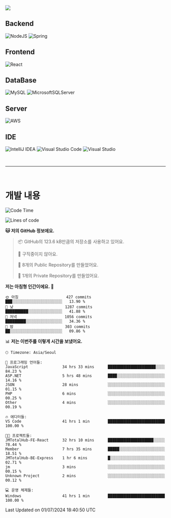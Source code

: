 <img src="https://capsule-render.vercel.app/api?type=waving&color=364765&height=300&section=header&text=Welcome&fontSize=90" />

## Backend
![NodeJS](https://img.shields.io/badge/node.js-6DA55F?style=for-the-badge&logo=node.js&logoColor=white)
![Spring](https://img.shields.io/badge/spring-%236DB33F.svg?style=for-the-badge&logo=spring&logoColor=white)

## Frontend
![React](https://img.shields.io/badge/react-%2320232a.svg?style=for-the-badge&logo=react&logoColor=%2361DAFB)

## DataBase
![MySQL](https://img.shields.io/badge/mysql-4479A1.svg?style=for-the-badge&logo=mysql&logoColor=white)
![MicrosoftSQLServer](https://img.shields.io/badge/Microsoft%20SQL%20Server-CC2927?style=for-the-badge&logo=microsoft%20sql%20server&logoColor=white)

## Server
![AWS](https://img.shields.io/badge/AWS-%23FF9900.svg?style=for-the-badge&logo=amazon-aws&logoColor=white)


## IDE
![IntelliJ IDEA](https://img.shields.io/badge/IntelliJIDEA-000000.svg?style=for-the-badge&logo=intellij-idea&logoColor=white)
![Visual Studio Code](https://img.shields.io/badge/Visual%20Studio%20Code-0078d7.svg?style=for-the-badge&logo=visual-studio-code&logoColor=white)
![Visual Studio](https://img.shields.io/badge/Visual%20Studio-5C2D91.svg?style=for-the-badge&logo=visual-studio&logoColor=white)

<br>

---

<br>

# 개발 내용

<!--START_SECTION:waka-->
![Code Time](http://img.shields.io/badge/Code%20Time-503%20hrs%205%20mins-blue)

![Lines of code](https://img.shields.io/badge/%EC%A0%80%EB%8A%94%20%EC%97%AC%ED%83%9C%EA%B9%8C%EC%A7%80%20-877.9%20thousand%20%EC%A4%84%EC%9D%98%20%EC%BD%94%EB%93%9C%EB%A5%BC%20%EC%9E%91%EC%84%B1%ED%96%88%EC%96%B4%EC%9A%94.-blue)

**🐱 저의 GitHub 정보에요.** 

> 📦 GitHub의 123.6 kB만큼의 저장소를 사용하고 있어요. 
 > 
> 🚫 구직중이지 않아요.
 > 
> 📜 8개의 Public Repository를 만들었어요. 
 > 
> 🔑 1개의 Private Repository를 만들었어요. 
 > 
**저는 아침형 인간이에요. 🐤** 

```text
🌞 아침                     427 commits         ███░░░░░░░░░░░░░░░░░░░░░░   13.90 % 
🌆 낮　                     1287 commits        ██████████░░░░░░░░░░░░░░░   41.88 % 
🌃 저녁                     1056 commits        █████████░░░░░░░░░░░░░░░░   34.36 % 
🌙 밤　                     303 commits         ██░░░░░░░░░░░░░░░░░░░░░░░   09.86 % 
```


📊 **저는 이번주를 이렇게 시간을 보냈어요.** 

```text
🕑︎ Timezone: Asia/Seoul

💬 프로그래밍 언어들: 
JavaScript               34 hrs 33 mins      █████████████████████░░░░   84.23 % 
ASP.NET                  5 hrs 48 mins       ████░░░░░░░░░░░░░░░░░░░░░   14.16 % 
JSON                     28 mins             ░░░░░░░░░░░░░░░░░░░░░░░░░   01.15 % 
PHP                      6 mins              ░░░░░░░░░░░░░░░░░░░░░░░░░   00.25 % 
Other                    4 mins              ░░░░░░░░░░░░░░░░░░░░░░░░░   00.19 % 

🔥 에디터들: 
VS Code                  41 hrs 1 min        █████████████████████████   100.00 % 

🐱‍💻 프로젝트들: 
JMTotalHub-FE-React      32 hrs 10 mins      ████████████████████░░░░░   78.44 % 
Member                   7 hrs 35 mins       █████░░░░░░░░░░░░░░░░░░░░   18.51 % 
JMTotalHub-BE-Express    1 hr 6 mins         █░░░░░░░░░░░░░░░░░░░░░░░░   02.71 % 
jm                       3 mins              ░░░░░░░░░░░░░░░░░░░░░░░░░   00.15 % 
Unknown Project          2 mins              ░░░░░░░░░░░░░░░░░░░░░░░░░   00.12 % 

💻 운영 체제들: 
Windows                  41 hrs 1 min        █████████████████████████   100.00 % 
```


 Last Updated on 01/07/2024 18:40:50 UTC
<!--END_SECTION:waka-->

